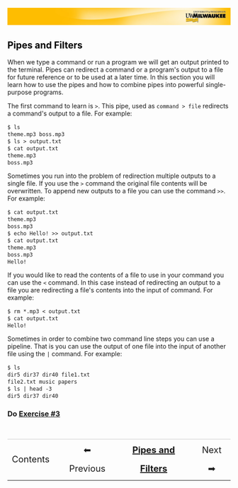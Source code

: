 [![](../../Banner.jpg)](http://uwm.edu/hpc/support)

## <a name="pipesfilters"></a><a href="#contents" style="text-decoration:none; color:black;">Pipes and Filters</a>

When we type a command or run a program we will get an output printed to the terminal. Pipes can redirect a command or a program's output to a file for future reference or to be used at a later time. In this section you will learn how to use the pipes and how to combine pipes into powerful single-purpose programs.

The first command to learn is `>`. This pipe, used as `command > file` redirects a command's output to a file. For example:

	$ ls  
	theme.mp3 boss.mp3
	$ ls > output.txt
	$ cat output.txt
	theme.mp3
	boss.mp3

Sometimes you run into the problem of redirection multiple outputs to a single file. If you use the `>` command the original file contents will be overwritten. To append new outputs to a file you can use the command `>>`. For example:

	$ cat output.txt
	theme.mp3
	boss.mp3
	$ echo Hello! >> output.txt
	$ cat output.txt
	theme.mp3
	boss.mp3
	Hello!

If you would like to read the contents of a file to use in your command you can use the `<` command. In this case instead of redirecting an output to a file you are redirecting a file's contents into the input of command. For example:

	$ rm *.mp3 < output.txt
	$ cat output.txt
	Hello!

Sometimes in order to combine two command line steps you can use a pipeline. That is you can use the output of one file into the input of another file using the `|` command. For example:

	$ ls
	dir5 dir37 dir40 file1.txt
	file2.txt music papers
	$ ls | head -3
	dir5 dir37 dir40

### Do [Exercise #3](./ex3.html)

<br>
<table style="width:100%; border-collapse: collapse; border:0px solid black;" >
<tr style="border:0px solid black; border-top:1px solid #CCC; line-height:300%;">
<td style=" border:0px solid black; text-align:center; font-size:20px;"><a style="text-decoration:none;" href="./bash_multi.html">Contents</a></td>
<td style=" border:0px solid black;"></td>
<td style=" border:0px solid black; text-align:center; font-size:20px;"><a style="text-decoration:none;" href="./bash_multi_3.html">⬅ Previous</a></td>
<td style=" border:0px solid black; text-align:center; font-size:20px;"><a style="font-weight:bold;" href="./bash_multi_4.html">Pipes and Filters</a></td>
<td style="border:0px solid black; text-align:center; font-size:20px;"><a style="text-decoration:none;" href="./bash_multi_5.html">Next ➡</a></td>
</table>
